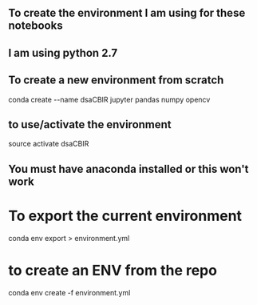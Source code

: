 ## To create the environment I am using for these notebooks 
## I am using python 2.7



## To create a new environment from scratch


conda create --name dsaCBIR jupyter pandas numpy opencv


## to use/activate the environment

source activate dsaCBIR 

## You must have anaconda installed or this won't work

# To export the current environment
conda env export > environment.yml


# to create an ENV from the repo
conda env create -f environment.yml



